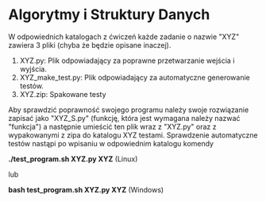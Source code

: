 # Algorytmy i Struktury Danych

W odpowiednich katalogach z ćwiczeń każde zadanie o nazwie "XYZ" zawiera 3 pliki 
(chyba że będzie opisane inaczej).
1. XYZ.py: Plik odpowiadający za poprawne przetwarzanie wejścia i wyjścia.
2. XYZ_make_test.py: Plik odpowiadający za automatyczne generowanie testów.
3. XYZ.zip: Spakowane testy

Aby sprawdzić poprawność swojego programu należy swoje rozwiązanie zapisać jako "XYZ_S.py" (funkcję, 
która jest wymagana należy nazwać "funkcja") a następnie umieścić ten plik wraz z "XYZ.py" oraz 
z wypakowanymi z zipa do katalogu XYZ testami. Sprawdzenie automatyczne testów nastąpi po wpisaniu 
w odpowiednim katalogu komendy 

**./test_program.sh XYZ.py XYZ** (Linux)

lub

**bash test_program.sh XYZ.py XYZ** (Windows)
